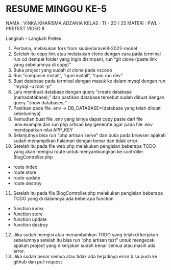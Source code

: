 # RESUME MINGGU KE-5
NAMA   : VINKA KHARISMA ADZANIA
KELAS  : TI - 2D / 25 
MATERI : PWL - PRETEST VIDEO 8

Langkah - Langkah Pretes
1.	Pertama, melakukan fork from siubie/laravel8-2022-model
2.	Setelah itu copy link atau melakukan clone dengan cara pada terminal run cd (tempat folder yang ingin disimpan), run “git clone (paste link yang sebelumnya di copy)”
3.	Buka project yang sudah di clone pada vscode
4.	Run “composer install”, “npm install”, “npm run dev”
5.	Buat database pada terminal dengan masuk ke dalam mysql dengan run "mysql -u root -p" 
6.	Lalu membuat database dengan query “create database (namadatabase);” dan pastikan database tersebut sudah dibuat dengan query "show databases;"
7.	Pastikan pada file .env -> DB_DATABASE=(database yang telah dibuat sebelumnya)
8.	Kemudian buat file .env yang isinya dapat copy paste dari file .env.example dan run php artisan key:generate agar pada file .env mendapatkan nilai APP_KEY
9.	Selanjutnya bisa run "php artisan serve" dan buka pada browser apakah sudah menampilkan halaman dengan benar dan tidak error.
10.	Setelah itu pada file web.php melakukan pengisian beberapa TODO yang akan mengisi route untuk menyambungkan ke controller BlogController.php
- route index
- route store
- route update
- route destroy
11.	Setelah itu pada file BlogController.php  melakukan pengisian beberapa TODO yang di dalamnya ada beberapa function
- function index
- function store
- function update
- function destroy
12.	Jika sudah mengisi atau menambahkan TODO yang telah di kerjakan sebelumnya setelah itu bisa run “php artisan test” untuk mengecek apakah project yang dikerjakan sudah benar semua atau masih ada error.
13.	Jika sudah benar semua atau tidak ada terjadinya error bisa push ke github dan pull request
